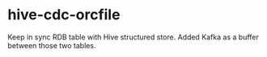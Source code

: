 # hive-cdc-orcfile
Keep in sync RDB table with Hive structured store. Added Kafka as a buffer between those two tables.
